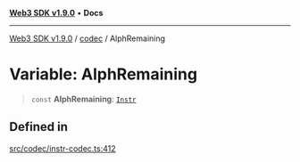 [**Web3 SDK v1.9.0**](../../../README.md) • **Docs**

***

[Web3 SDK v1.9.0](../../../globals.md) / [codec](../README.md) / AlphRemaining

# Variable: AlphRemaining

> `const` **AlphRemaining**: [`Instr`](../type-aliases/Instr.md)

## Defined in

[src/codec/instr-codec.ts:412](https://github.com/Mystic-Nayy/alephium-web3/blob/ee41f5e0e7d7fb0b155fe62f05b2ac03772895ca/packages/web3/src/codec/instr-codec.ts#L412)
